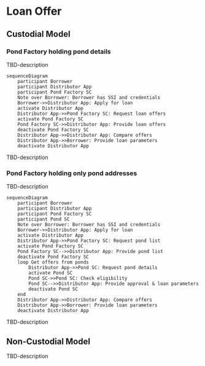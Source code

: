# Loan Offer
## Custodial Model
### Pond Factory holding pond details
TBD-description
```mermaid
sequenceDiagram
    participant Borrower
    participant Distributor App
    participant Pond Factory SC
    Note over Borrower: Borrower has SSI and credentials
    Borrower->>Distributor App: Apply for loan
    activate Distributor App
    Distributor App->>Pond Factory SC: Request loan offers
    activate Pond Factory SC
    Pond Factory SC->>Distributor App: Provide loan offers
    deactivate Pond Factory SC
    Distributor App->>Distributor App: Compare offers
    Distributor App->>Borrower: Provide loan parameters
    deactivate Distributor App
```
TBD-description
### Pond Factory holding only pond addresses
TBD-description
```mermaid
sequenceDiagram
    participant Borrower
    participant Distributor App
    participant Pond Factory SC
    participant Pond SC
    Note over Borrower: Borrower has SSI and credentials
    Borrower->>Distributor App: Apply for loan
    activate Distributor App
    Distributor App->>Pond Factory SC: Request pond list
    activate Pond Factory SC
    Pond Factory SC-->>Distributor App: Provide pond list
    deactivate Pond Factory SC
    loop Get offers from ponds
        Distributor App->>Pond SC: Request pond details
        activate Pond SC
        Pond SC->>Pond SC: Check eligibility
        Pond SC-->>Distributor App: Provide approval & loan parameters
        deactivate Pond SC
    end
    Distributor App->>Distributor App: Compare offers
    Distributor App->>Borrower: Provide loan parameters
    deactivate Distributor App
```
TBD-description
## Non-Custodial Model
TBD-description
